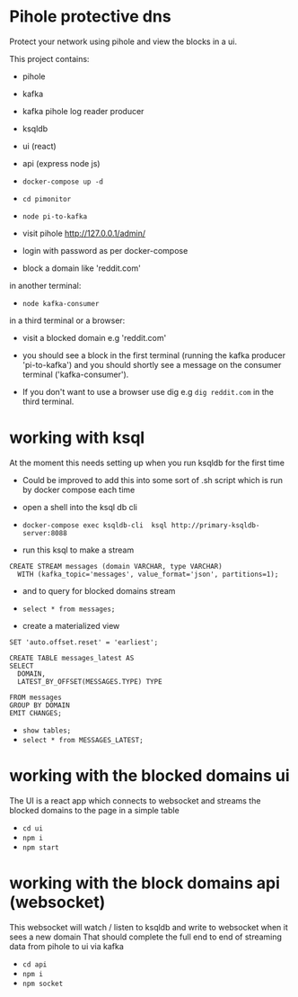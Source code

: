 # Pihole protective dns

Protect your network using pihole and view the blocks in a ui.

This project contains:
- pihole
- kafka
- kafka pihole log reader producer
- ksqldb
- ui (react)
- api (express node js)


- `docker-compose up -d`
- `cd pimonitor`
- `node pi-to-kafka`

- visit pihole http://127.0.0.1/admin/
- login with password as per docker-compose
- block a domain like 'reddit.com'

in another terminal:

- `node kafka-consumer`

in a third terminal or a browser:

- visit a blocked domain e.g 'reddit.com'
- you should see a block in the first terminal (running the kafka producer 'pi-to-kafka') and you should shortly see a message on the consumer terminal ('kafka-consumer').

- If you don't want to use a browser use dig e.g `dig reddit.com` in the third terminal.

# working with ksql

At the moment this needs setting up when you run ksqldb for the first time
- Could be improved to add this into some sort of .sh script which is run by docker compose each time

- open a shell into the ksql db cli
- `docker-compose exec ksqldb-cli  ksql http://primary-ksqldb-server:8088`

- run this ksql to make a stream

```ksql
CREATE STREAM messages (domain VARCHAR, type VARCHAR)
  WITH (kafka_topic='messages', value_format='json', partitions=1);
```

- and to query for blocked domains stream
- `select * from messages;`

- create a materialized view

```
SET 'auto.offset.reset' = 'earliest';

CREATE TABLE messages_latest AS
SELECT 
  DOMAIN,
  LATEST_BY_OFFSET(MESSAGES.TYPE) TYPE

FROM messages
GROUP BY DOMAIN
EMIT CHANGES;
```

- `show tables;`
- `select * from MESSAGES_LATEST;`


# working with the blocked domains ui
The UI is a react app which connects to websocket and streams the blocked domains to the page in a simple table
- `cd ui`
- `npm i`
- `npm start`

# working with the block domains api (websocket)
This websocket will watch / listen to ksqldb and write to websocket when it sees a new domain
That should complete the full end to end of streaming data from pihole to ui via kafka
- `cd api`
- `npm i`
- `npm socket`
